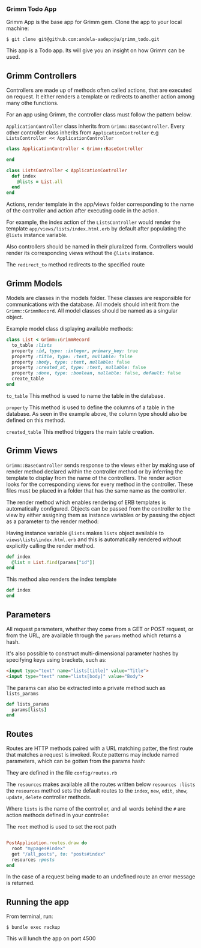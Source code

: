 
### Grimm Todo App
Grimm App is the base app for Grimm gem. Clone the app to your local machine:

    $ git clone git@github.com:andela-aadepoju/grimm_todo.git
This app is a Todo app. Its will give you an insight on how Grimm can be used.


## Grimm Controllers

Controllers are made up of methods often called actions, that are executed on request. It either renders a template or redirects to another action among many othe functions.

For an app using Grimm, the controller class must follow the pattern below.

`ApplicationController` class inherits from `Grimm::BaseController`.  Every other controller class inherits from `ApplicationController` e.g  `ListsController << ApplicationController`

```ruby
class ApplicationController < Grimm::BaseController

end

class ListsController < ApplicationController
  def index
    @lists = List.all
  end
end
```

Actions, render template in the app/views folder corresponding to the name of the controller and action after executing code in the action.

For example, the index action of the `ListsController` would render the template `app/views/lists/index.html.erb` by default after populating the `@lists` instance variable.

Also controllers should be named in their pluralized form. Controllers would render its corresponding views without the `@lists` instance.

The `redirect_to` method redirects to the specified route


## Grimm Models

Models are classes in the models folder. These classes are responsible for communications with the database.
All models should inherit from the `Grimm::GrimmRecord`. All model classes should be named as a singular object.

Example model class displaying available methods:

```ruby
class List < Grimm::GrimmRecord
  to_table :lists
  property :id, type: :integer, primary_key: true
  property :title, type: :text, nullable: false
  property :body, type: :text, nullable: false
  property :created_at, type: :text, nullable: false
  property :done, type: :boolean, nullable: false, default: false
  create_table
end
```

`to_table` This method is used to name the table in the database.

`property` This method is used to define the columns of a table in the database. As seen in the example above, the column type should also be defined on this method.

`created_table` This method triggers the main table creation.

## Grimm Views

`Grimm::BaseController` sends response to the views either by making use of render method declared within the controller method or by inferring the template to display from the name of the controllers. The render action looks for the corresponding views for every method in the controller. These files must be placed in a folder that has the same name as the controller.

The render method which enables rendering of ERB templates is automatically configured.
Objects can be passed from the controller to the view by either assigning them as instance variables or by passing the object as a parameter to the render method:

Having instance variable `@lists` makes `lists` object available to `views\lists\index.html.erb` and this is automatically rendered without explicitly calling the render method.

```ruby
def index
  @list = List.find(params["id"])
end
```

This method also renders the index template

```ruby
def index
end
```

## Parameters

All request parameters, whether they come from a GET or POST request, or from the URL, are available through the `params` method which returns a hash.

It's also possible to construct multi-dimensional parameter hashes by specifying keys using brackets, such as:

```html
<input type="text" name="lists[title]" value="Title">
<input type="text" name="lists[body]" value="Body">
```
The params can also be extracted into a private method such as `lists_params`

```ruby
def lists_params
  params[lists]
end
```
## Routes

Routes are HTTP methods paired with a URL matching patter, the first route that matches a request is invoked.
Route patterns may include named parameters, which can be gotten from the params hash:

They are defined in the file `config/routes.rb`

The `resources` makes available all the routes written below `resources :lists`
the `resources` method sets the default routes to the `index`, `new`, `edit`, `show`, `update`, `delete` controller methods.

Where `lists` is the name of the controller, and all words behind the `#` are action methods defined in your controller.

The `root` method is used to set the root path

```ruby

PostApplication.routes.draw do
  root "mypages#index"
  get "/all_posts", to: "posts#index"
  resources :posts
end
```

In the case of a request being made to an undefined route an error message is returned.

## Running the app
From terminal, run:

    $ bundle exec rackup

This will lunch the app on port 4500
